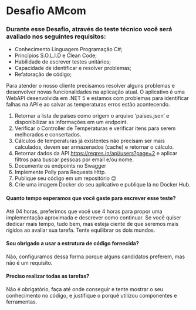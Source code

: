 # Desafio AMcom

### Durante esse Desafio, através do teste técnico você será avaliado nos seguintes requisitos:

- Conhecimento Linguagem Programação C#;
- Princípios S.O.L.I.D e Clean Code;
- Habilidade de escrever testes unitários;
- Capacidade de identificar e resolver problemas;
- Refatoração de código;

Para atender o nosso cliente precisamos resolver alguns problemas e desenvolver novas funcionalidades na aplicação atual.
O aplicativo é uma WebAPI desenvolvida em .NET 5 e estamos com problemas para identificar falhas na API e ao salvar as temperaturas erros estão acontecendo.

1)	Retornar a lista de países como origem o arquivo ‘países.json’ e disponibilizar as informações em um endpoint.
2)	Verificar o Controller de Temperaturas e verificar itens para serem melhorados e consertados.
3)	Cálculos de temperaturas já existentes não precisam ser mais calculados, devem ser armazenados (cache) e retornar o cálculo.
4)	Retornar dados da API https://reqres.in/api/users?page=2 e aplicar filtros para buscar pessoas por email e/ou nome.
5)	Documente os endpoints no Swagger
6)	Implemente Polly para Requests Http.
7)	Publique seu código em um repositório 😊
8)	Crie uma imagem Docker do seu aplicativo e publique lá no Docker Hub.

#### Quanto tempo esperamos que você gaste para escrever esse teste?
Até 04 horas, preferimos que você use 4 horas para propor uma implementação aproximada e descrever como continuar. Se você quiser dedicar mais tempo, tudo bem, mas esteja ciente de que seremos mais rígidos ao avaliar sua tarefa. Tente equilibrar os dois mundos.
#### Sou obrigado a usar a estrutura de código fornecida?
Não, configuramos dessa forma porque alguns candidatos preferem, mas não é um requisito.
#### Preciso realizar todas as tarefas?
Não é obrigatório, faça até onde conseguir e tente mostrar o seu conhecimento no código, e justifique o porquê utilizou componentes e ferramentas.
